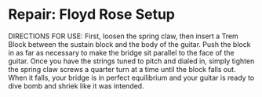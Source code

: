 # Repair: Floyd Rose Setup

DIRECTIONS FOR USE: First, loosen the spring claw, then insert a Trem Block between the sustain block and the body of the guitar. Push the block in as far as necessary to make the bridge sit parallel to the face of the guitar. Once you have the strings tuned to pitch and dialed in, simply tighten the spring claw screws a quarter turn at a time until the block falls out. When it falls, your bridge is in perfect equilibrium and your guitar is ready to dive bomb and shriek like it was intended.
